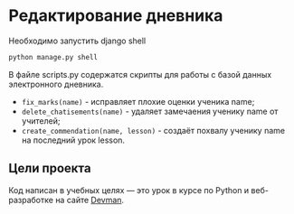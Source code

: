 

# Редактирование дневника
Необходимо запустить django shell
```bash
python manage.py shell
```
В файле scripts.py содержатся скрипты для работы с базой данных электронного дневника. <br>
- `fix_marks(name)` - исправляет плохие оценки ученика name; <br>
- `delete_chatisements(name)` - удаляет замечаения ученику name от учителей; <br>
- `create_commendation(name, lesson)` - создаёт похвалу ученику name на последний урок lesson. <br>


## Цели проекта

Код написан в учебных целях — это урок в курсе по Python и веб-разработке на сайте [Devman](https://dvmn.org).
